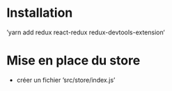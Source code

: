 # Installation

’yarn add redux react-redux redux-devtools-extension‘

# Mise en place du store 

- créer un fichier ’src/store/index.js’


